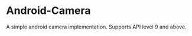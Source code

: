 Android-Camera
==============

A simple android camera implementation. Supports API level 9 and above.